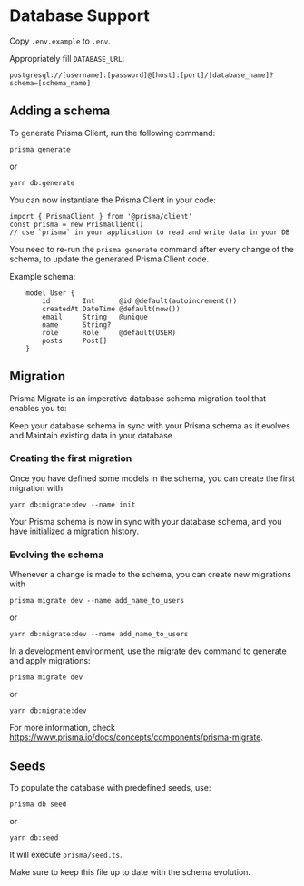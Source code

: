 # Database Support

Copy `.env.example` to `.env`.

Appropriately fill `DATABASE_URL`:

```
postgresql://[username]:[password]@[host]:[port]/[database_name]?schema=[schema_name]
```

## Adding a schema

To generate Prisma Client, run the following command:

```
prisma generate
```

or

```
yarn db:generate
```

You can now instantiate the Prisma Client in your code:

```
import { PrismaClient } from '@prisma/client'
const prisma = new PrismaClient()
// use `prisma` in your application to read and write data in your DB
```

You need to re-run the `prisma generate` command after every change of the schema, to update the generated Prisma Client code.

Example schema:

```
    model User {
        id        Int      @id @default(autoincrement())
        createdAt DateTime @default(now())
        email     String   @unique
        name      String?
        role      Role     @default(USER)
        posts     Post[]
    }
```

## Migration

Prisma Migrate is an imperative database schema migration tool that enables you to:

Keep your database schema in sync with your Prisma schema as it evolves and
Maintain existing data in your database

### Creating the first migration

Once you have defined some models in the schema, you can create the first migration with

```
yarn db:migrate:dev --name init
```

Your Prisma schema is now in sync with your database schema, and you have initialized a migration history.

### Evolving the schema

Whenever a change is made to the schema, you can create new migrations with

```
prisma migrate dev --name add_name_to_users
```

or

```
yarn db:migrate:dev --name add_name_to_users
```

In a development environment, use the migrate dev command to generate and apply migrations:

```
prisma migrate dev
```
or

```
yarn db:migrate:dev
```


For more information, check https://www.prisma.io/docs/concepts/components/prisma-migrate.

## Seeds

To populate the database with predefined seeds, use:

```
prisma db seed
```

or

```
yarn db:seed
```

It will execute `prisma/seed.ts`.

Make sure to keep this file up to date with the schema evolution.
